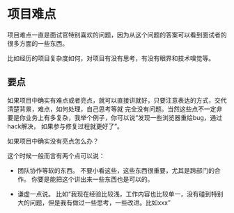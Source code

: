 # 项目难点

项目难点一直是面试官特别喜欢的问题，因为从这个问题的答案可以看到面试者的很多方面的一些东西。

比如经历的项目复杂度如何，对项目有没有思考，有没有眼界和技术嗅觉等。

## 要点

如果项目中确实有难点或者亮点，就可以直接讲就好，只要注意表达的方式，交代清楚背景，难点，如何处理，自己思考等就
完全没有问题。当然这些点不一定非要是你业务上有多复杂，我举个例子，你可以说“发现一些浏览器重绘bug，通过hack解决，
如果参与修复过程就更好了”。

如果项目中确实没有亮点怎么办？

这个时候一般而言有两个点可以说：

- 团队协作等软的东西。 不要小看这些，这些东西很重要，尤其是跨部门的合作。
你要是能把这个讲出来一些东西也是可以的。

- 谦虚一点说。 比如“我现在经验比较浅，工作内容也比较单一，没有碰到特别大的问题，但是我有做过一些思考，一些改进。比如xxx”